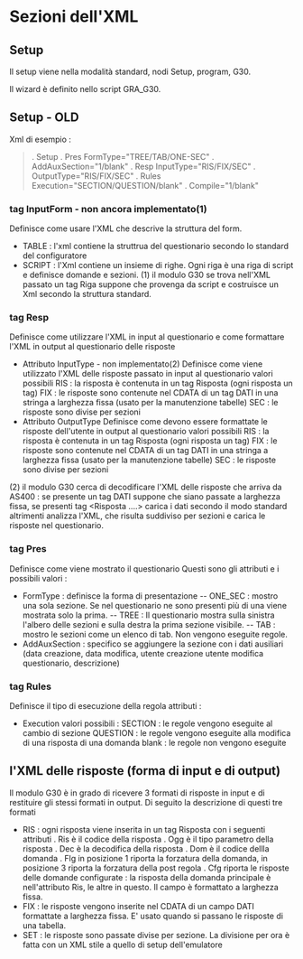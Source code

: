 # Sezioni dell'XML

## Setup
Il setup viene nella modalità standard, nodi Setup, program, G30.

Il wizard è definito nello script GRA_G30.








## Setup - OLD
Xml di esempio : 
>. Setup
.  Pres  FormType="TREE/TAB/ONE-SEC"
.   AddAuxSection="1/blank"
.  Resp  InputType="RIS/FIX/SEC"
.   OutputType="RIS/FIX/SEC"
.  Rules  Execution="SECTION/QUESTION/blank"
.   Compile="1/blank"


### tag InputForm  - non ancora implementato(1)
Definisce come usare l'XML che descrive la struttura del form.

- TABLE :  l'xml contiene la struttrua del questionario secondo lo standard del configuratore
- SCRIPT :  l'Xml contiene un insieme di righe. Ogni riga è una riga di script e definisce domande e sezioni.
(1) il modulo G30 se trova nell'XML passato un tag Riga suppone che provenga da script e costruisce un Xml secondo la struttura standard.


### tag Resp
Definisce come utilizzare l'XML in input al questionario e come formattare l'XML in output al questionario delle risposte

- Attributo  InputType - non implementato(2)
Definisce come viene utilizzato l'XML delle risposte passato in input al questionario
    valori possibili
        RIS :  la risposta è contenuta in un tag Risposta (ogni risposta un tag)
        FIX :  le risposte sono contenute nel CDATA di un tag DATI in una stringa a larghezza fissa (usato per la manutenzione tabelle)
        SEC :  le risposte sono divise per sezioni
- Attributo  OutputType
Definisce come devono essere formattate le risposte dell'utente in output al questionario
    valori possibili
        RIS :  la risposta è contenuta in un tag Risposta (ogni risposta un tag)
        FIX :  le risposte sono contenute nel CDATA di un tag DATI in una stringa a larghezza fissa (usato per la manutenzione tabelle)
        SEC :  le risposte sono divise per sezioni

(2)  il modulo G30 cerca di decodificare l'XML delle risposte che arriva da AS400 :  se presente un tag DATI suppone che siano passate a larghezza fissa, se presenti tag <Risposta ....> carica i dati secondo il modo standard altrimenti analizza l'XML, che risulta suddiviso per sezioni e carica le risposte nel questionario.

### tag Pres
Definisce come viene mostrato il questionario
Questi sono gli attributi e i possibili valori : 

- FormType :  definisce la forma di presentazione
 --  ONE_SEC :  mostro una sola sezione. Se nel questionario ne sono presenti più di una viene mostrata solo la prima.
 --  TREE :  Il questionario mostra sulla sinistra l'albero delle sezioni e sulla destra la prima sezione visibile.
 --  TAB :  mostro le sezioni come un elenco di tab. Non vengono eseguite regole.
- AddAuxSection :  specifico se aggiungere la sezione con i dati ausiliari (data creazione, data modifica, utente creazione utente modifica
                           questionario, descrizione)


### tag Rules
Definisce il tipo di esecuzione della regola
attributi : 

-  Execution
    valori possibili : 
        SECTION :  le regole vengono eseguite al cambio di sezione
        QUESTION :  le regole vengono eseguite alla modifica di una risposta di una domanda
        blank :   le regole non vengono eseguite


## l'XML delle risposte (forma di input e di output)
Il modulo G30 è in grado di ricevere 3 formati di risposte in input e di restituire gli stessi formati in output.
Di seguito la descrizione di questi tre formati

- RIS :  ogni risposta viene inserita in un tag Risposta con i seguenti attributi
  . Ris è il codice della risposta
  . Ogg è il tipo parametro della risposta
  . Dec è la decodifica della risposta
  . Dom è il codice dellla domanda
  . Flg in posizione 1 riporta la forzatura della domanda, in posizione 3 riporta la forzatura della post regola
  . Cfg riporta le risposte delle domande configurate :  la risposta della domanda principale è  nell'attributo Ris, le altre in questo. Il campo è formattato a larghezza fissa.
- FIX :  le risposte vengono inserite nel CDATA di un campo DATI formattate a larghezza fissa. E' usato quando si passano le risposte di una tabella.
- SET :  le risposte sono passate divise per sezione. La divisione per ora è fatta con un XML stile a quello di setup dell'emulatore

